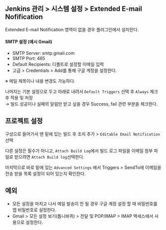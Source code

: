 ## Jenkins 관리 > 시스템 설정 > Extended E-mail Nofification
Extended E-mail Notification 영역이 없을 경우 플러그인에서 설치한다.

#### SMTP 설정 (예시 Gmail)
- SMTP Server: smtp.gmail.com
- SMTP Port: 465
- Default Recipients: 디폴트로 설정할 이메일 입력
- 고급 > Credentials > Add를 통해 구글 계정을 설정한다.

※ 메일 제목이나 내용 변경도 가능하다.

나머지는 기본 설정으로 두고 아래로 내려서 ```Default Triggers``` 선택 후 ```Always``` 체크 후 적용 및 저장   
→ 빌드 성공이나 실패의 알림만 받고 싶을 경우 Success, fail 관련 부분을 체크한다.

## 프로젝트 설정
구성으로 들어가서 맨 밑에 있는 빌드 후 조치 추가 > ```Editable Email Notification``` 선택

다른 설정은 필수가 아니고, ```Attach Build Log```에서 빌드 로그 파일을 이메일 첨부 파일로 받으려면 ```Attach Build log```선택한다.

마지막으로 바로 밑에 있는 ```Advanced Settings``` 에서 Triggers > SendTo에 이메일을 전송 받을 목록 설정이 되어 있는지 확인한다. 

## 예외
- 모든 설정을 마치고 나서 메일 발송이 안 될 경우 구글 계정 설정 할 때 비밀번호를 앱 비밀번호로 설정한다.
- Gmail > 모든 설정 보기(톱니바퀴) > 전달 및 POP/IMAP > IMAP 액세스에서 사용으로 설정한다.
